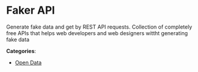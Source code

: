 # Faker API


Generate fake data and get by REST API requests. Collection of completely free APIs that helps web developers and web designers wittht generating fake data



**Categories**:

- [Open Data](https://github.com/apis-list/apis-list#open-data)



